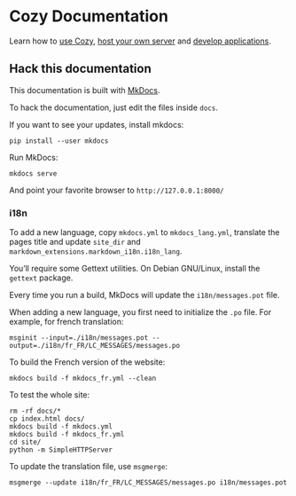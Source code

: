 # Cozy Documentation

Learn how to [use Cozy](https://docs.cozy.io/en/use), [host your own server](https://docs.cozy.io/en/install/) and [develop applications](https://docs.cozy.io/en/dev/).

## Hack this documentation

This documentation is built with [MkDocs](http://www.mkdocs.org).

To hack the documentation, just edit the files inside `docs`.

If you want to see your updates, install mkdocs:

```shell
pip install --user mkdocs
```

Run MkDocs:

```shell
mkdocs serve
```

And point your favorite browser to `http://127.0.0.1:8000/`


### i18n


To add a new language, copy `mkdocs.yml` to `mkdocs_lang.yml`, translate the pages title and update `site_dir` and `markdown_extensions.markdown_i18n.i18n_lang`.

You’ll require some Gettext utilities. On Debian GNU/Linux, install the `gettext` package.

Every time you run a build, MkDocs will update the `i18n/messages.pot` file.

When adding a new language, you first need to initialize the `.po` file. For example, for french translation:

```shell
msginit --input=./i18n/messages.pot --output=./i18n/fr_FR/LC_MESSAGES/messages.po
```

To build the French version of the website:

```shell
mkdocs build -f mkdocs_fr.yml --clean
```

To test the whole site:

```shell
rm -rf docs/*
cp index.html docs/
mkdocs build -f mkdocs.yml
mkdocs build -f mkdocs_fr.yml
cd site/
python -m SimpleHTTPServer
```

To update the translation file, use `msgmerge`:

```shell
msgmerge --update i18n/fr_FR/LC_MESSAGES/messages.po i18n/messages.pot
```

